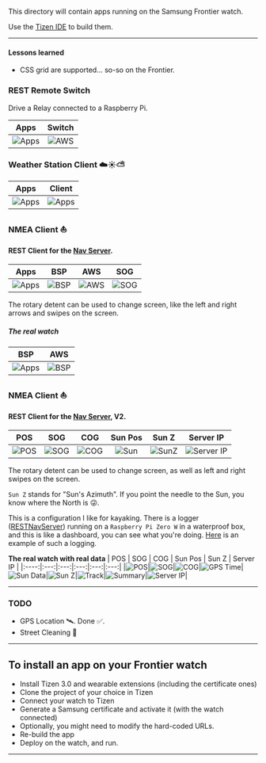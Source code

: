 This directory will contain apps running on the Samsung Frontier watch.

Use the [Tizen IDE](https://www.tizen.org/) to  build them.

-----------------------------------------------------------

#### Lessons learned
- CSS grid are supported... so-so on the Frontier.

### REST Remote Switch
Drive a Relay connected to a Raspberry Pi.

| Apps | Switch |
|:----:|:------:|
|![Apps](./docimg/RESTSwitch.01.png)|![AWS](./docimg/switch.01.png)|

### Weather Station Client ☁️☀️⛅

| Apps | Client |
|:----:|:------:|
|![Apps](./docimg/weather.station.01.png)|![Apps](./docimg/weather.station.02.png)|

### NMEA Client ⛵
#### <!-- WIP 🚧 --> REST Client for the [Nav Server](https://github.com/OlivierLD/raspberry-coffee/tree/master/RESTNavServer).

| Apps | BSP | AWS | SOG |
|:----:|:---:|:---:|:---:|
|![Apps](./docimg/nmea.client.01.png)|![BSP](./docimg/BSP.png)|![AWS](./docimg/AWS.png)|![SOG](./docimg/SOG.png)|

The rotary detent can be used to change screen, like the left and right arrows and swipes on the screen.

##### The real watch

| BSP  | AWS |
|:----:|:---:|
|![Apps](./docimg/watch.01.jpg)|![BSP](./docimg/watch.02.jpg)|


### NMEA Client ⛵
#### <!-- WIP 🚧 --> REST Client for the [Nav Server](https://github.com/OlivierLD/raspberry-coffee/tree/master/RESTNavServer), V2.

| POS | SOG | COG | Sun Pos | Sun Z | Server IP |
|:----:|:---:|:---:|:---:|:---:|:---:|
|![POS](./docimg/trackv2.pos.png)|![SOG](./docimg/trackv2.sog.png)|![COG](./docimg/trackv2.compass.png)|![Sun](./docimg/trackv2.sun.pos.png)|![SunZ](./docimg/trackv2.sun.z.png)|![Server IP](./docimg/trackv2.ip.png)|

The rotary detent can be used to change screen, as well as left and right swipes on the screen.

`Sun Z` stands for "Sun's Azimuth". If you point the needle to the Sun, you know where the North is 😜.

This is a configuration I like for kayaking. There is a logger ([RESTNavServer](https://github.com/OlivierLD/raspberry-coffee/tree/master/RESTNavServer)) running on a `Raspberry Pi Zero W` in a waterproof box, and this is like a dashboard,
you can see what you're doing. [Here](http://hocus-blogus.blogspot.com/2018/11/thanksgiving-kayaking-in-drakes-estero.html) is an example of such a logging.

**The real watch with real data**
| POS | SOG | COG | Sun Pos | Sun Z | Server IP |
|:----:|:---:|:---:|:---:|:---:|:---:|
|![POS](./docimg/real.01.jpg)|![SOG](./docimg/real.02.jpg)|![COG](./docimg/real.03.jpg)|![GPS Time](./docimg/real.04.jpg)|![Sun Data](./docimg/real.05.jpg)|![Sun Z](./docimg/real.06.jpg)|![Track](./docimg/real.07.jpg)|![Summary](./docimg/real.08.jpg)|![Server IP](./docimg/real.09.jpg)|


---

### TODO
- GPS Location 🛰️. Done &#9989;.
- Street Cleaning 🚗

---

## To install an app on your Frontier watch
- Install Tizen 3.0 and wearable extensions (including the certificate ones)
- Clone the project of your choice in Tizen
- Connect your watch to Tizen
- Generate a Samsung certificate and activate it (with the watch connected)
- Optionally, you might need to modify the hard-coded URLs.
- Re-build the app
- Deploy on the watch, and run.

---
